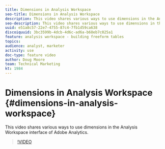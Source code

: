```yaml
---
title: Dimensions in Analysis Workspace
seo-title: Dimensions in Analysis Workspace
description: This video shares various ways to use dimensions in the Analysis Workspace interface of Adobe Analytics.
seo-description: This video shares various ways to use dimensions in the Analysis Workspace interface of Adobe Analytics.
uuid: e51a8c57-22e7-4755-87c4-7fb1d59ca638
discoiquuid: 3bc3599b-4dcb-4d6c-ad6a-b68eb7c025a1
feature: analysis workspace - building freeform tables
topics: 
audience: analyst, marketer
activity: use
doc-type: feature video
author: Doug Moore
team: Technical Marketing
kt: 1984
---
```


# Dimensions in Analysis Workspace {#dimensions-in-analysis-workspace}

This video shares various ways to use dimensions in the Analysis Workspace interface of Adobe Analytics.

>[!VIDEO](https://video.tv.adobe.com/v/23971/?quality=12)